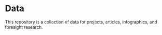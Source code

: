 # Data
This repository is a collection of data for projects, articles, infographics, and foresight research.
